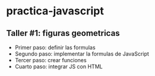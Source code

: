 # practica-javascript

## Taller #1:  figuras geometricas

- Primer paso: definir las formulas
- Segundo paso: implementar la formulas de JavaScript
- Tercer paso: crear funciones
- Cuarto paso: integrar JS con HTML
